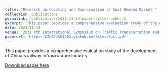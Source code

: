 ```yaml
---
title: "Research on Coupling and Coordination of Rail Demand Market "
collection: publications
permalink: /publication/2021-11-14-paper-title-number-3
excerpt: 'This paper provides a comprehensive evaluation study of the development of China's railway infrastructure industry.'
date: 2021-11-14
venue: '2021 4th International Symposium on Traffic Transportation and Civil Architecture (ISTTCA)'
paperurl: 'http://LINGYUAN1201.github.io/files/Rail.pdf'
---
```


This paper provides a comprehensive evaluation study of the development of China's railway infrastructure industry.

[Download paper here](http://LINGYUAN1201.github.io/files/Rail.pdf)
